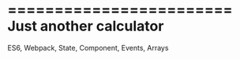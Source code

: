 ========================
Just another calculator
========================

ES6, Webpack, State, Component, Events, Arrays